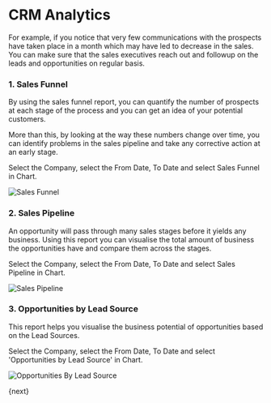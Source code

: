 <!-- add-breadcrumbs -->
# CRM Analytics


For example, if you notice that very few communications with the prospects have taken place in a month which may have led to decrease in the sales. You can make sure that the sales executives reach out and followup on the leads and opportunities on regular basis.

### 1. Sales Funnel

By using the sales funnel report, you can quantify the number of prospects at each stage of the process and you can get an idea of your potential customers.

More than this, by looking at the way these numbers change over time, you can identify problems in the sales pipeline and take any corrective action at an early stage.

Select the Company, select the From Date, To Date and select Sales Funnel in Chart.

![Sales Funnel](/docs/v13/assets/img/crm/sales-funnel.png)

### 2. Sales Pipeline

An opportunity will pass through many sales stages before it yields any business. Using this report you can visualise the total amount of business the opportunities have and compare them across the stages.

Select the Company, select the From Date, To Date and select Sales Pipeline in Chart.

![Sales Pipeline](/docs/v13/assets/img/crm/analysis_on_sales_stage.png)

### 3. Opportunities by Lead Source

This report helps you visualise the business potential of opportunities based on the Lead Sources.

Select the Company, select the From Date, To Date and select 'Opportunities by Lead Source' in Chart.

![Opportunities By Lead Source](/docs/v13/assets/img/crm/opportunities_by_lead_source.png)

{next}
